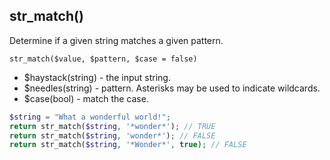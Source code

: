 ## str_match()
Determine if a given string matches a given pattern.

```str_match($value, $pattern, $case = false)```
- $haystack(string) - the input string.
- $needles(string) - pattern. Asterisks may be used to indicate wildcards.
- $case(bool) - match the case.

```php
$string = "What a wonderful world!";
return str_match($string, '*wonder*'); // TRUE
return str_match($string, 'wonder*'); // FALSE
return str_match($string, '*Wonder*', true); // FALSE
```